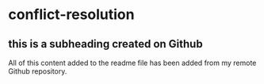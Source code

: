 # conflict-resolution

## this is a subheading created on Github

All of this content added to the readme file has been added from my remote Github repository. 
